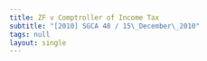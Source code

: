 ```yaml
---
title: ZF v Comptroller of Income Tax
subtitle: "[2010] SGCA 48 / 15\_December\_2010"
tags: null
layout: single
---
```


